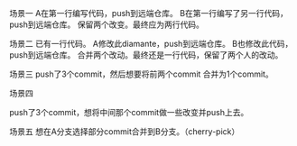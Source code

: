 场景一
A在第一行编写代码，push到远端仓库。
B在第一行编写了另一行代码，push到远端仓库。
保留两个改变。最终应为两行代码。


场景二
已有一行代码。
A修改此diamante，push到远端仓库。
B也修改此代码，push到远端仓库。
合并两个改动。最终还是一行代码，保留了两个人的改动。

场景三
push了3个commit，然后想要将前两个commit 合并为1个commit。

场景四

push了3个commit，想将中间那个commit做一些改变并push上去。

场景五
想在A分支选择部分commit合并到B分支。（cherry-pick）



